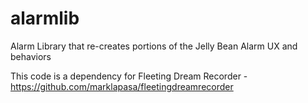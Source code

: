 alarmlib
========

Alarm Library that re-creates portions of the Jelly Bean Alarm UX and behaviors

This code is a dependency for Fleeting Dream Recorder - https://github.com/marklapasa/fleetingdreamrecorder
